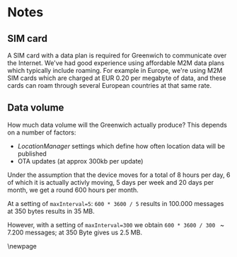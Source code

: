 # Notes

## SIM card

A SIM card with a data plan is required for Greenwich to communicate over the
Internet.  We've had good experience using affordable M2M data plans which
typically include roaming. For example in Europe, we're using M2M SIM cards
which are charged at EUR 0.20 per megabyte of data, and these cards can roam
through several European countries at that same rate.

## Data volume

How much data volume will the Greenwich actually produce? This depends on a
number of factors:

* _LocationManager_ settings which define how often location data will be
  published
* OTA updates (at approx 300kb per update)

Under the assumption that the device moves for a total of 8 hours per day,
6 of which it is actually activly moving, 5 days per week and 20 days
per month, we get a round 600 hours per month.

At a setting of `maxInterval=5`: `600 * 3600 / 5` results in 100.000 messages
at 350 bytes results in 35 MB.

However, with a setting of `maxInterval=300` we obtain `600 * 3600 / 300
` ~ 7.200 messages; at  350 Byte gives us 2.5 MB.


\newpage
